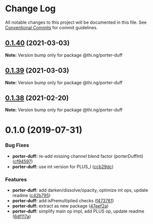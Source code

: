 # Change Log

All notable changes to this project will be documented in this file.
See [Conventional Commits](https://conventionalcommits.org) for commit guidelines.

## [0.1.40](https://github.com/thi-ng/umbrella/compare/@thi.ng/porter-duff@0.1.39...@thi.ng/porter-duff@0.1.40) (2021-03-03)

**Note:** Version bump only for package @thi.ng/porter-duff





## [0.1.39](https://github.com/thi-ng/umbrella/compare/@thi.ng/porter-duff@0.1.38...@thi.ng/porter-duff@0.1.39) (2021-03-03)

**Note:** Version bump only for package @thi.ng/porter-duff





## [0.1.38](https://github.com/thi-ng/umbrella/compare/@thi.ng/porter-duff@0.1.37...@thi.ng/porter-duff@0.1.38) (2021-02-20)

**Note:** Version bump only for package @thi.ng/porter-duff





# 0.1.0 (2019-07-31)

### Bug Fixes

* **porter-duff:** re-add missing channel blend factor (porterDuffInt) ([cf94597](https://github.com/thi-ng/umbrella/commit/cf94597))
* **porter-duff:** use int version for PLUS_I ([ccb29dc](https://github.com/thi-ng/umbrella/commit/ccb29dc))

### Features

* **porter-duff:** add darken/dissolve/opacity, optimize int ops, update readme ([c42b795](https://github.com/thi-ng/umbrella/commit/c42b795))
* **porter-duff:** add isPremultiplied checks ([f473761](https://github.com/thi-ng/umbrella/commit/f473761))
* **porter-duff:** extract as new package ([47eef2a](https://github.com/thi-ng/umbrella/commit/47eef2a))
* **porter-duff:** simplify main op impl, add PLUS op, update readme ([6df117a](https://github.com/thi-ng/umbrella/commit/6df117a))
